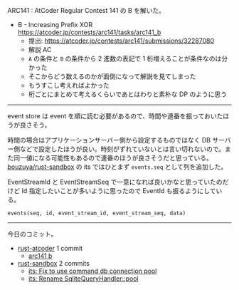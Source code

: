 ARC141 : AtCoder Regular Contest 141 の B を解いた。

- B - Increasing Prefix XOR
  <https://atcoder.jp/contests/arc141/tasks/arc141_b>
  - 提出: <https://atcoder.jp/contests/arc141/submissions/32287080>
  - 解説 AC
  - `A` の条件と `B` の条件から 2 進数の表記で 1 桁増えることが条件なのは分かった
  - そこからどう数えるのかが面倒になって解説を見てしまった
  - もうすこし考えればよかった
  - 桁ごとにまとめて考えるくらいであとはわりと素朴な DP のように思う

---

event store は event を順に読む必要があるので、時間や連番を振っておいたほうが良さそう。

時間の場合はアプリケーションサーバー側から設定するものではなく DB サーバー側などで設定したほうが良い。時刻がずれていないとは言い切れないので。また同一値になる可能性もあるので連番のほうが良さそうだと思っている。 [bouzuya/rust-sandbox] の its ではひとまず `events.seq` として列を追加した。

EventStreamId と EventStreamSeq で一意になれば良いかなと思っていたのだけど Id 指定したいことが多いように思ったので EventId も振るようにしている。

`events(seq, id, event_stream_id, event_stream_seq, data)`

---

今日のコミット。

- [rust-atcoder](https://github.com/bouzuya/rust-atcoder) 1 commit
  - [arc141 b](https://github.com/bouzuya/rust-atcoder/commit/ba5fb058b9c8cfbc051a33f0fb1db36d9c9ea301)
- [rust-sandbox](https://github.com/bouzuya/rust-sandbox) 2 commits
  - [its: Fix to use command db connection pool](https://github.com/bouzuya/rust-sandbox/commit/c7f3e52fe33729f2a189385e5b6c85ad8d8e991e)
  - [its: Rename SqliteQueryHandler::pool](https://github.com/bouzuya/rust-sandbox/commit/ba03bdbe67d3925517d1956192fd66fb81addd88)

[bouzuya/rust-sandbox]: https://github.com/bouzuya/rust-sandbox
